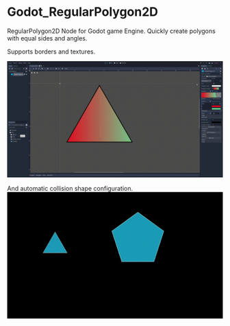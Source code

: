 # Godot_RegularPolygon2D
RegularPolygon2D Node for Godot game Engine. Quickly create polygons with equal sides and angles.

Supports borders and textures.

![Demo Gif](demo/demo.gif)


And automatic collision shape configuration.
![Demo2 Gif](demo/demo2.gif)
